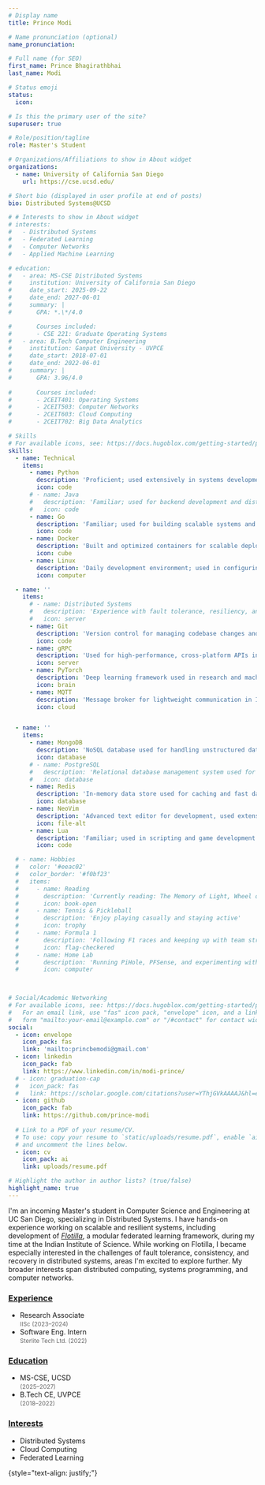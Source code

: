 ```yaml
---
# Display name
title: Prince Modi

# Name pronunciation (optional)
name_pronunciation: 

# Full name (for SEO)
first_name: Prince Bhagirathbhai
last_name: Modi

# Status emoji
status:
  icon: 

# Is this the primary user of the site?
superuser: true

# Role/position/tagline
role: Master's Student

# Organizations/Affiliations to show in About widget
organizations:
  - name: University of California San Diego
    url: https://cse.ucsd.edu/

# Short bio (displayed in user profile at end of posts)
bio: Distributed Systems@UCSD

# # Interests to show in About widget
# interests:
#   - Distributed Systems
#   - Federated Learning
#   - Computer Networks
#   - Applied Machine Learning

# education:
#   - area: MS-CSE Distributed Systems
#     institution: University of California San Diego
#     date_start: 2025-09-22
#     date_end: 2027-06-01
#     summary: |
#       GPA: *.\*/4.0

#       Courses included:
#       - CSE 221: Graduate Operating Systems
#   - area: B.Tech Computer Engineering
#     institution: Ganpat University - UVPCE
#     date_start: 2018-07-01
#     date_end: 2022-06-01
#     summary: |
#       GPA: 3.96/4.0
      
#       Courses included:
#       - 2CEIT401: Operating Systems
#       - 2CEIT503: Computer Networks
#       - 2CEIT603: Cloud Computing
#       - 2CEIT702: Big Data Analytics

# Skills
# For available icons, see: https://docs.hugoblox.com/getting-started/page-builder/#icons
skills:
  - name: Technical
    items:
      - name: Python
        description: 'Proficient; used extensively in systems development and research projects'
        icon: code
      # - name: Java
      #   description: 'Familiar; used for backend development and distributed systems'
      #   icon: code
      - name: Go
        description: 'Familiar; used for building scalable systems and microservices'
        icon: code        
      - name: Docker
        description: 'Built and optimized containers for scalable deployments and CI/CD pipelines'
        icon: cube
      - name: Linux
        description: 'Daily development environment; used in configuring edge clusters'
        icon: computer

  - name: ''
    items:
      # - name: Distributed Systems
      #   description: 'Experience with fault tolerance, resiliency, and federated learning frameworks'
      #   icon: server
      - name: Git
        description: 'Version control for managing codebase changes and collaboration'
        icon: code
      - name: gRPC
        description: 'Used for high-performance, cross-platform APIs in microservices architecture'
        icon: server
      - name: PyTorch
        description: 'Deep learning framework used in research and machine learning projects'
        icon: brain
      - name: MQTT
        description: 'Message broker for lightweight communication in IoT systems'
        icon: cloud


  - name: ''
    items:
      - name: MongoDB
        description: 'NoSQL database used for handling unstructured data in web applications'
        icon: database
      # - name: PostgreSQL
      #   description: 'Relational database management system used for structured data storage'
      #   icon: database
      - name: Redis
        description: 'In-memory data store used for caching and fast data retrieval'
        icon: database      
      - name: NeoVim
        description: 'Advanced text editor for development, used extensively for coding and scripts'
        icon: file-alt
      - name: Lua
        description: 'Familiar; used in scripting and game development environments'
        icon: code

  # - name: Hobbies
  #   color: '#eeac02'
  #   color_border: '#f0bf23'
  #   items:
  #     - name: Reading
  #       description: 'Currently reading: The Memory of Light, Wheel of Time Book 14, Dune Book 1'
  #       icon: book-open
  #     - name: Tennis & Pickleball
  #       description: 'Enjoy playing casually and staying active'
  #       icon: trophy
  #     - name: Formula 1
  #       description: 'Following F1 races and keeping up with team strategies and tech'
  #       icon: flag-checkered
  #     - name: Home Lab
  #       description: 'Running PiHole, PFSense, and experimenting with network setups'
  #       icon: computer

  

# Social/Academic Networking
# For available icons, see: https://docs.hugoblox.com/getting-started/page-builder/#icons
#   For an email link, use "fas" icon pack, "envelope" icon, and a link in the
#   form "mailto:your-email@example.com" or "/#contact" for contact widget.
social:
  - icon: envelope
    icon_pack: fas
    link: 'mailto:princbemodi@gmail.com'
  - icon: linkedin
    icon_pack: fab
    link: https://www.linkedin.com/in/modi-prince/
  # - icon: graduation-cap 
  #   icon_pack: fas
  #   link: https://scholar.google.com/citations?user=YThjGVkAAAAJ&hl=en
  - icon: github
    icon_pack: fab
    link: https://github.com/prince-modi
    
  # Link to a PDF of your resume/CV.
  # To use: copy your resume to `static/uploads/resume.pdf`, enable `ai` icons in `params.yaml`,
  # and uncomment the lines below.
  - icon: cv
    icon_pack: ai
    link: uploads/resume.pdf

# Highlight the author in author lists? (true/false)
highlight_name: true
---
```


I'm an incoming Master's student in Computer Science and Engineering at UC San Diego, specializing in Distributed Systems. I have hands-on experience working on scalable and resilient systems, including development of [*Flotilla*](https://github.com/dream-lab/flotilla/), a modular federated learning framework, during my time at the Indian Institute of Science. While working on Flotilla, I became especially interested in the challenges of fault tolerance, consistency, and recovery in distributed systems, areas I'm excited to explore further. My broader interests span distributed computing, systems programming, and computer networks. 

<div class="container">
  <div class="row">
    <!-- Experience Column -->
    <div class="col-12 col-md-4 mb-4">
      <a href=#experience><h3>Experience</h3></a>
      <ul class="fa-ul">
        <li>
          <span class="fa-li"><i class="fas fa-briefcase"></i></span>
          Research Associate<br/>
          <span style="font-size: 0.85em; color: #666;">IISc (2023–2024)</span>
        </li>
        <li>
          <span class="fa-li"><i class="fas fa-briefcase"></i></span>
          Software Eng. Intern<br/>
          <span style="font-size: 0.85em; color: #666;">Sterlite Tech Ltd. (2022)</span> 
        </li>
      </ul>
    </div>
    <!-- Education Column -->
    <div class="col-12 col-md-4 mb-4">
      <a href=#education><h3>Education</h3></a>
      <ul class="fa-ul">
        <li>
          <span class="fa-li"><i class="fas fa-graduation-cap"></i></span>
          MS-CSE, UCSD <br/>
          <span style="font-size: 0.85em; color: #666;">(2025–2027)</span>
        </li>
        <li>
          <span class="fa-li"><i class="fas fa-graduation-cap"></i></span>
          B.Tech CE, UVPCE <br/>
          <span style="font-size: 0.85em; color: #666;">(2018–2022)</span>
        </li>
      </ul>
</div>
    <!-- Interest Column -->
    <div class="col-12 col-md-4 mb-4">
      <a href=#hobbies><h3>Interests</h3></a>
      <ul class="fa-ul">
        <li class="mb-3">
          <span class="fa-li"><i class="fas fa-server"></i></span>
          Distributed Systems
        </li>
        <li class="mb-3">
          <span class="fa-li"><i class="fas fa-cloud"></i></span>
          Cloud Computing
        </li>
        <li class="mb-3">
          <span class="fa-li"><i class="fas fa-brain"></i></span>
          Federated Learning
        </li>        
      </ul>
    </div>
  </div>
</div>



{style="text-align: justify;"}
